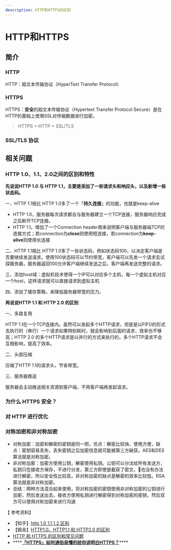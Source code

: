```yaml
---
description: HTTP和HTTPS的区别
---
```


# HTTP和HTTPS

## 简介

### HTTP

HTTP：超文本传输协议（HyperText Transfer Protocol）

### HTTPS

HTTPS：**安全**的超文本传输协议（Hypertext Transfer Protocol Secure）是在HTTP的基础上使用SSL对传输数据进行加密。

> HTTPS = HTTP + SSL/TLS

### SSL/TLS 协议



## 相关问题

### HTTP 1.0、1.1、2.0之间的区别和特性

**先说说HTTP 1.0 与 HTTP 1.1，主要是添加了一些请求头和响应头，以及新增一些状态码。**

一、HTTP 1.1相比 HTTP 1.0多了一个「**持久连接**」的功能，也就是keep-alive

* HTTP 1.0，服务器每次请求都会与服务器建立一个TCP连接，服务器响应完成之后断开TCP连接。
* HTTP 1.1，增加了一个Connection header用来说明客户端与服务器端TCP的连接方式；若connection为**close**则使用短连接，若connection为**keep-alive**则使用长连接

二、HTTP 1.1相比 HTTP 1.0多了一些状态码，例如状态码100，以决定客户端是否要继续发送请求。使用100状态码可以节约带宽，客户端可以先发一个请求去试探服务器，服务器返回100允许客户端继续发送之后，客户端再发送完整的请求。

三、添加host域：虚拟机技术使得一个IP可以对应多个主机，每一个虚拟主机对应一个host，这样请求就可以直接请求到虚拟主机

四、添加了缓存策略，来降低服务器带宽的压力。

**再说说HTTP 1.1 和 HTTP 2.0 的区别**

一、多路复用

HTTP 1.1在一个TCP连接内，虽然可以发起多个HTTP请求，但是是以FIFO的形式去执行的（串行）一个请求如果特别耗时，就会影响到后面的请求，效率也不够高；HTTP 2.0 的多个HTTP请求是以并行的方式来执行的，多个HTTP请求不会互相影响，提高了效率。

二、头部压缩

压缩了HTTP 1.1的请求头，节省带宽。

三、服务器推送

服务器会主动推送相关资源到客户端，不用客户端再发起请求。



### 为什么 HTTPS 安全？

### 对 HTTP 进行优化

### 对称加密和非对称加密

* 对称加密：加密和解密的密钥是同一把，优点：解密比较快、使用方便，缺点：密钥容易丢失，丢失密钥之后加密信息就可能被第三方破获。AES和DES算法就是对称加密。
* 非对称加密：加密方使用公钥，解密使用私钥。公钥可以分法给所有发送方，私钥只在接收方保存，不进行分发，第三方即使是截获了密文，也没有办法进行解密，所以安全性比较高，非对称加密的缺点是解密的效率比较低。RSA算法就是非对称加密。
* 总结：两种方法混合起来使用，将对称加密的密钥使用非对称加密的公钥进行加密，然后发送出去，接收方使用私钥进行解密得到对称加密的密钥，然后双方可以使用对称加密来进行沟通



【 参考资料】

* 【知乎】[http 1.0 1.1 1.2 区别 ](https://zhuanlan.zhihu.com/p/308381209)
* 【掘金】[HTTP1.0、HTTP1.1 和 HTTP2.0 的区别](https://juejin.cn/post/6844903489596833800)
* [HTTP 和 HTTPS 的区别和常见问题](https://www.cnblogs.com/aidixie/p/11764181.html)
* \*\*\*\*[**「HTTPS」如何通俗易懂的给你讲明白HTTPS？**](https://juejin.cn/post/6955767063524671524)\*\*\*\*

